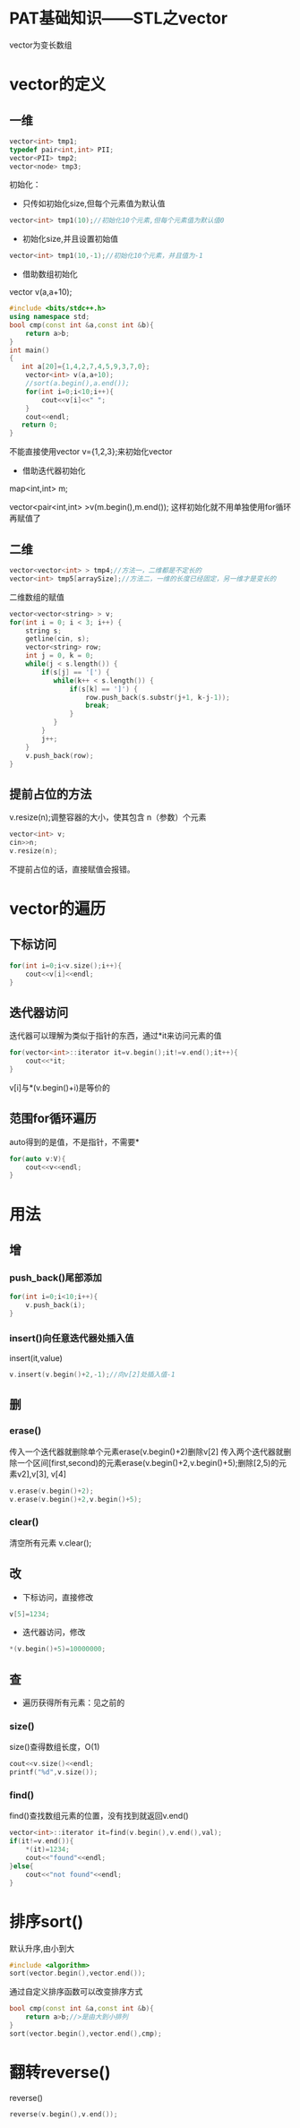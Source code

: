 # PAT基础知识——STL之vector

vector为变长数组
# vector的定义
## 一维
```cpp
vector<int> tmp1;
typedef pair<int,int> PII;
vector<PII> tmp2;
vector<node> tmp3;
```
初始化：

- 只传如初始化size,但每个元素值为默认值
```cpp
vector<int> tmp1(10);//初始化10个元素,但每个元素值为默认值0
```

- 初始化size,并且设置初始值
```cpp
vector<int> tmp1(10,-1);//初始化10个元素，并且值为-1
```

- 借助数组初始化

vector<int> v(a,a+10);
```cpp
#include <bits/stdc++.h>
using namespace std;
bool cmp(const int &a,const int &b){
	return a>b;	
}
int main()
{
   int a[20]={1,4,2,7,4,5,9,3,7,0};
	vector<int> v(a,a+10);
	//sort(a.begin(),a.end());
	for(int i=0;i<10;i++){
		cout<<v[i]<<" ";	
	}
	cout<<endl;
   return 0;
}
```
不能直接使用vector<int> v={1,2,3};来初始化vector

- 借助迭代器初始化

map<int,int> m;

vector<pair<int,int> >v(m.begin(),m.end());
这样初始化就不用单独使用for循环再赋值了

## 二维
```cpp
vector<vector<int> > tmp4;//方法一，二维都是不定长的
vector<int> tmp5[arraySize];//方法二，一维的长度已经固定，另一维才是变长的
```
二维数组的赋值
```cpp
vector<vector<string> > v;
for(int i = 0; i < 3; i++) {
    string s;
    getline(cin, s);
    vector<string> row;
    int j = 0, k = 0;
    while(j < s.length()) {
        if(s[j] == '[') {
           while(k++ < s.length()) {
               if(s[k] == ']') {
                   row.push_back(s.substr(j+1, k-j-1));
                   break;
               }
           }
        }
        j++;
    }
    v.push_back(row);
}
```


## 提前占位的方法
v.resize(n);调整容器的大小，使其包含 n（参数）个元素
```cpp
vector<int> v;
cin>>n;
v.resize(n);
```



不提前占位的话，直接赋值会报错。

# vector的遍历
## 下标访问
```cpp
for(int i=0;i<v.size();i++){
    cout<<v[i]<<endl;
}
```
## 迭代器访问
迭代器可以理解为类似于指针的东西，通过*it来访问元素的值

```cpp
for(vector<int>::iterator it=v.begin();it!=v.end();it++){
 	cout<<*it;   
}
```
v[i]与*(v.begin()+i)是等价的
## 范围for循环遍历
auto得到的是值，不是指针，不需要*

```cpp
for(auto v:V){
 	cout<<v<<endl;   
}
```


# 用法
## 增
### push_back()尾部添加
```cpp
for(int i=0;i<10;i++){
 	v.push_back(i);
}
```
### insert()向任意迭代器处插入值
insert(it,value)
```cpp
v.insert(v.begin()+2,-1);//向v[2]处插入值-1
```
## 删
### erase()
传入一个迭代器就删除单个元素erase(v.begin()+2)删除v[2]
传入两个迭代器就删除一个区间[first,second)的元素erase(v.begin()+2,v.begin()+5);删除[2,5)的元素v2],v[3],
v[4]
```cpp
v.erase(v.begin()+2);
v.erase(v.begin()+2,v.begin()+5);
```
### clear()
清空所有元素
v.clear();
## 改

- 下标访问，直接修改
```cpp
v[5]=1234;
```

- 迭代器访问，修改
```cpp
*(v.begin()+5)=10000000;
```
## 查

- 遍历获得所有元素：见之前的
### size()
size()查得数组长度，O(1)
```cpp
cout<<v.size()<<endl;
printf("%d",v.size());
```
### find()
find()查找数组元素的位置，没有找到就返回v.end()
```cpp
vector<int>::iterator it=find(v.begin(),v.end(),val);
if(it!=v.end()){
    *(it)=1234;
 	cout<<"found"<<endl;   
}else{
    cout<<"not found"<<endl;
}
```
# 排序sort()
默认升序,由小到大
```cpp
#include <algorithm>
sort(vector.begin(),vector.end());
```
通过自定义排序函数可以改变排序方式


```cpp
bool cmp(const int &a,const int &b){
 	return a>b;//>是由大到小排列   
}
sort(vector.begin(),vector.end(),cmp);
```
# 翻转reverse()
reverse()

```cpp
reverse(v.begin(),v.end());
```


